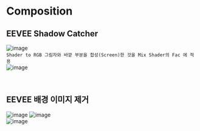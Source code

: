 Composition
==============

EEVEE Shadow Catcher
-------------------------
![image](https://user-images.githubusercontent.com/30430227/132828307-2356455b-a64e-4a91-b914-fa396467d36b.png)  
`Shader to RGB 그림자와 바깥 부분을 합성(Screen)한 것을 Mix Shader의 Fac 에 적용`  
![image](https://user-images.githubusercontent.com/30430227/132828687-9c0cc04a-8426-4976-8a0f-58ac0d599f02.png)

<br>

EEVEE 배경 이미지 제거 
-----------------------
![image](https://user-images.githubusercontent.com/30430227/133018702-bb81548c-8bb4-4dfb-9132-3998333a5bc2.png)
![image](https://user-images.githubusercontent.com/30430227/133018722-e72391fd-dfab-4e65-a2c0-9bd061994c8e.png)  
![image](https://user-images.githubusercontent.com/30430227/133018739-e3f104a5-2305-4d0d-8e42-968f7916c77e.png)  





 
